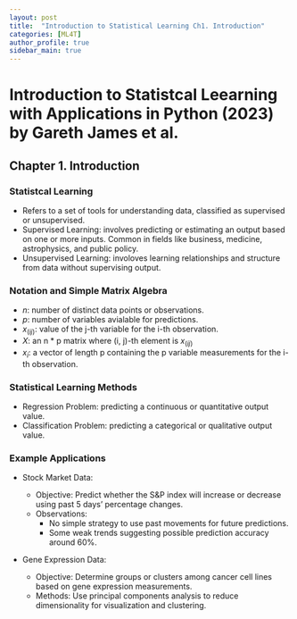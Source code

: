 ```yaml
---
layout: post
title:  "Introduction to Statistical Learning Ch1. Introduction"
categories: [ML4T]
author_profile: true
sidebar_main: true
---
```


# Introduction to Statistcal Leearning with Applications in Python (2023) by Gareth James et al.
## Chapter 1. Introduction


### Statistcal Learning
- Refers to a set of tools for understanding data, classified as supervised or unsupervised.
- Supervised Learning: involves predicting or estimating an output based on one or more inputs. Common in fields like business, medicine, astrophysics, and public policy.
- Unsupervised Learning: involoves learning relationships and structure from data without supervising output.


### Notation and Simple Matrix Algebra
- $n$: number of distinct data points or observations.
- $p$: number of variables avialable for predictions.
- $x_(ij)$: value of the j-th variable for the i-th observation.
- $X$: an n * p matrix where (i, j)-th element is $x_(ij)$
- $x_i$: a vector of length p containing the p variable measurements for the i-th observation.


### Statistical Learning Methods
- Regression Problem: predicting a continuous or quantitative output value.
- Classification Problem: predicting a categorical or qualitative output value.


### Example Applications
- Stock Market Data:
  - Objective: Predict whether the S&P index will increase or decrease using past 5 days’ percentage changes.
  - Observations:
    - No simple strategy to use past movements for future predictions.
    - Some weak trends suggesting possible prediction accuracy around 60%.

- Gene Expression Data:
  - Objective: Determine groups or clusters among cancer cell lines based on gene expression measurements.
  - Methods: Use principal components analysis to reduce dimensionality for visualization and clustering.

